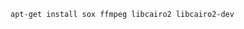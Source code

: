 
<!-- https://stackoverflow.com/questions/70508775/error-could-not-build-wheels-for-pycairo-which-is-required-to-install-pyprojec -->

`apt-get install sox ffmpeg libcairo2 libcairo2-dev`